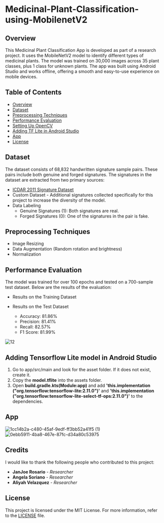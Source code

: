 # Medicinal-Plant-Classification-using-MobilenetV2
 
## Overview
This Medicinal Plant Classification App is developed as part of a research project. It uses the MobileNetV2 model to identify different types of medicinal plants. The model was trained on 30,000 images across 35 plant classes, plus 1 class for unknown plants. The app was built using Android Studio and works offline, offering a smooth and easy-to-use experience on mobile devices.

## Table of Contents
  - [Overview](#overview)
  - [Dataset](#dataset)
  - [Preprocessing Techniques](#preprocessing-techniques)
  - [Performance Evaluation](#performance-evaluation)
  - [Setting Up OpenCV](#setting-up-opencv-in-android-studio)
  - [Adding TF Lite in Android Studio](#adding-tensorflow-lite-model-in-android-studio)
  - [App](#app)
  - [License](#License)

## Dataset
The dataset consists of 68,832 handwritten signature sample pairs. These pairs include both genuine and forged signatures. The signatures in the dataset are extracted from two primary sources:
* [ICDAR 2011 Signature Dataset](https://www.kaggle.com/datasets/robinreni/signature-verification-dataset/data)
* Custom Dataset - Additional signatures collected specifically for this project to increase the diversity of the model.
* Data Labeling
  - Genuine Signatures (1): Both signatures are real.
  - Forged Signatures (0): One of the signatures in the pair is fake.

## Preprocessing Techniques
* Image Resizing
* Data Augmentation (Random rotation and brightness)
* Normalization

## Performance Evaluation
The model was trained for over 100 epochs and tested on a 700-sample test dataset. Below are the results of the evaluation:

* Results on the Training Dataset

* Results on the Test Dataset
  - Accuracy: 81.86%
  - Precision: 81.41%
  - Recall: 82.57%
  - F1 Score: 81.99%

![12](https://github.com/user-attachments/assets/50c5f362-6e69-4aca-a98a-eb04ce8d9fe5)


## Adding Tensorflow Lite model in Android Studio
1. Go to app/src/main and look for the asset folder. If it does not exist, create it.
2. Copy the **model.tflite** into the assets folder.
3. Open **build.gradle.kts(Module:app)** and add **'this.implementation ("org.tensorflow:tensorflow-lite:2.11.0")'** and **'this.implementation ("org.tensorflow:tensorflow-lite-select-tf-ops:2.11.0")'** to the dependencies.
    
## App

![1cc14b2a-c480-45af-9edf-ff3bb52a41f5 (1)](https://github.com/user-attachments/assets/842394be-ba8b-4f97-96cd-5bc16bd8cfcd)  ![0ebb5911-4ba8-467e-87fc-d34a80c53975](https://github.com/user-attachments/assets/d7c795aa-2fd9-43ea-8ab9-04e3b839d618)


## Credits

I would like to thank the following people who contributed to this project:

- **JanJoe Rosario** - _Researcher_ 
- **Angela Soriano** - _Researcher_ 
- **Aliyah Velazquez** - _Researcher_

## License
This project is licensed under the MIT License. For more information, refer to the [LICENSE](LICENSE) file.
